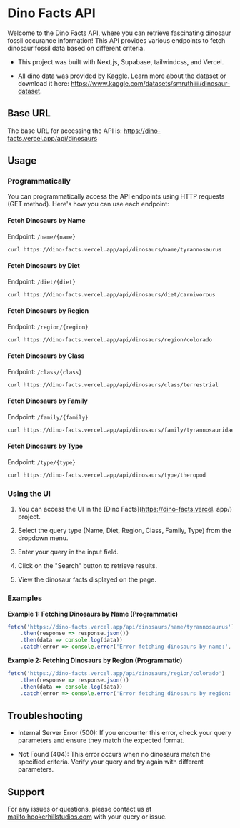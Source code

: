 # Dino Facts API

Welcome to the Dino Facts API, where you can retrieve fascinating dinosaur fossil occurance information! This API provides various endpoints to fetch dinosaur fossil data based on different criteria.

- This project was built with Next.js, Supabase, tailwindcss, and Vercel. 

- All dino data was provided by Kaggle. Learn more about the dataset or download it here: https://www.kaggle.com/datasets/smruthiiii/dinosaur-dataset.

## Base URL

The base URL for accessing the API is: https://dino-facts.vercel.app/api/dinosaurs

## Usage

### Programmatically

You can programmatically access the API endpoints using HTTP requests (GET method). Here's how you can use each endpoint:

#### Fetch Dinosaurs by Name

Endpoint: `/name/{name}`

```bash
curl https://dino-facts.vercel.app/api/dinosaurs/name/tyrannosaurus
```

#### Fetch Dinosaurs by Diet

Endpoint: `/diet/{diet}`

```bash
curl https://dino-facts.vercel.app/api/dinosaurs/diet/carnivorous
```

#### Fetch Dinosaurs by Region

Endpoint: `/region/{region}`

```bash
curl https://dino-facts.vercel.app/api/dinosaurs/region/colorado
```

#### Fetch Dinosaurs by Class

Endpoint: `/class/{class}`

```bash
curl https://dino-facts.vercel.app/api/dinosaurs/class/terrestrial
```

#### Fetch Dinosaurs by Family

Endpoint: `/family/{family}`

```bash
curl https://dino-facts.vercel.app/api/dinosaurs/family/tyrannosauridae
```

#### Fetch Dinosaurs by Type

Endpoint: `/type/{type}`

```bash
curl https://dino-facts.vercel.app/api/dinosaurs/type/theropod
```

### Using the UI

1. You can access the UI in the [Dino Facts](https://dino-facts.vercel. app/) project.

2. Select the query type (Name, Diet, Region, Class, Family, Type) from the dropdown menu.

3. Enter your query in the input field.

4. Click on the "Search" button to retrieve results.

5. View the dinosaur facts displayed on the page.

### Examples

**Example 1: Fetching Dinosaurs by Name (Programmatic)**

```javascript
fetch('https://dino-facts.vercel.app/api/dinosaurs/name/tyrannosaurus')
    .then(response => response.json())
    .then(data => console.log(data))
    .catch(error => console.error('Error fetching dinosaurs by name:', error));
```

**Example 2: Fetching Dinosaurs by Region (Programmatic)**

```javascript
fetch('https://dino-facts.vercel.app/api/dinosaurs/region/colorado')
    .then(response => response.json())
    .then(data => console.log(data))
    .catch(error => console.error('Error fetching dinosaurs by region:', error));
```

## Troubleshooting

- Internal Server Error (500): If you encounter this error, check your query parameters and ensure they match the expected format.

- Not Found (404): This error occurs when no dinosaurs match the specified criteria. Verify your query and try again with different parameters.

## Support

For any issues or questions, please contact us at [mailto:hookerhillstudios.com](mailto:hookerhillstudios.com) with your query or issue.